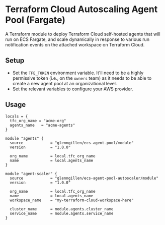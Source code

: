 # Terraform Cloud Autoscaling Agent Pool (Fargate)

A Terraform module to deploy Terraform Cloud self-hosted agents
that will run on ECS Fargate, and scale dynamically in response
to various run notification events on the attached workspace
on Terraform Cloud.

## Setup

* Set the `TFE_TOKEN` environment variable. It'll need to be a highly permissive token (i.e., on the `owners` team) as it needs to be able to create a new agent pool at an organizational level.
* Set the relevant variables to configure your AWS provider.

## Usage

```hcl
locals = {
  tfc_org_name = "acme-org"
  agents_name   = "acme-agents"
}

module "agents" {
  source            = "glenngillen/ecs-agent-pool/module"
  version           = "1.0.0"

  org_name          = local.tfc_org_name
  name              = local.agents_name
}

module "agent-scaler" {
  source            = "glenngillen/ecs-agent-pool-autoscaler/module"
  version           = "1.0.0"

  org_name          = local.tfc_org_name
  name              = local.agents_name
  workspace_name    = "my-terraform-cloud-workspace-here"

  cluster_name      = module.agents.cluster_name
  service_name      = module.agents.service_name
}
```